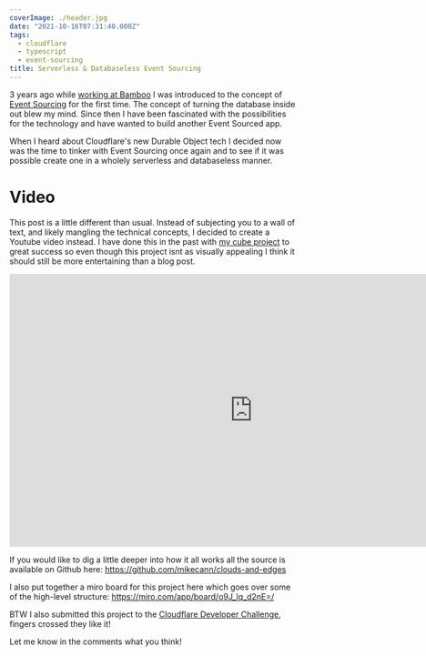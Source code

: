 ```yaml
---
coverImage: ./header.jpg
date: "2021-10-16T07:31:40.000Z"
tags:
  - cloudflare
  - typescript
  - event-sourcing
title: Serverless & Databaseless Event Sourcing
---
```


3 years ago while [working at Bamboo](/posts/started-at-bamboo) I was introduced to the concept of [Event Sourcing](https://martinfowler.com/eaaDev/EventSourcing.html) for the first time. The concept of turning the database inside out blew my mind. Since then I have been fascinated with the possibilities for the technology and have wanted to build another Event Sourced app.

When I heard about Cloudflare's new Durable Object tech I decided now was the time to tinker with Event Sourcing once again and to see if it was possible create one in a wholely serverless and databaseless manner.

<!-- more -->

# Video

This post is a little different than usual. Instead of subjecting you to a wall of text, and likely mangling the technical concepts, I decided to create a Youtube video instead. I have done this in the past with [my cube project](https://mikecann.co.uk/posts/the-cube) to great success so even though this project isnt as visually appealing I think it should still be more entertaining than a blog post.

<iframe width="853" height="480" src="https://www.youtube.com/embed/W7PmZmVmsDo" frameborder="0" allow="autoplay; encrypted-media" allowfullscreen></iframe>

If you would like to dig a little deeper into how it all works all the source is available on Github here: https://github.com/mikecann/clouds-and-edges

I also put together a miro board for this project here which goes over some of the high-level structure: https://miro.com/app/board/o9J_lq_d2nE=/

BTW I also submitted this project to the [Cloudflare Developer Challenge](https://blog.cloudflare.com/developer-summer-challenge/), fingers crossed they like it!

Let me know in the comments what you think!
